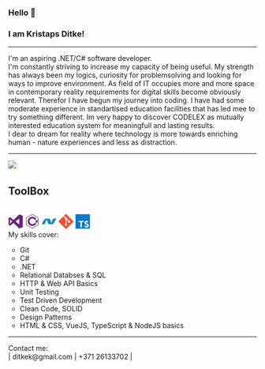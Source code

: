 ### Hello 🔅
### I am Kristaps Ditke!
<hr>
I'm an aspiring .NET/C# software developer.</br>
I'm constantly striving to increase my capacity of being useful. My strength has always been my logics, curiosity for problemsolving and looking for ways to improve environment. As field of IT occupies more and more space in contemporary reality requirements for digital skills become obviously relevant. Therefor I have begun my journey into coding. I have had some moderate experience in standartised education facilities that has led mee to try something different. Im very happy to discover CODELEX as mutually interested education system for meaningfull and lasting results.
</br>
I dear to dream for reality where technology is more towards enriching human - nature experiences and less as distraction.
<hr>
<span><img src="https://bestanimations.com/media/gears/1096359774gold-brass-gear-cogs-animated-5.gif" width="60px"> <h2>ToolBox</h2></span></br>
<span>
 <img src="https://raw.githubusercontent.com/devicons/devicon/7a4ca8aa871d6dca81691e018d31eed89cb70a76/icons/visualstudio/visualstudio-plain.svg" width="30px">
 <img src="https://raw.githubusercontent.com/devicons/devicon/7a4ca8aa871d6dca81691e018d31eed89cb70a76/icons/csharp/csharp-line.svg" width="30px">
 <img src="https://raw.githubusercontent.com/devicons/devicon/7a4ca8aa871d6dca81691e018d31eed89cb70a76/icons/dot-net/dot-net-plain.svg" width="30px">
 <img src="https://raw.githubusercontent.com/devicons/devicon/7a4ca8aa871d6dca81691e018d31eed89cb70a76/icons/git/git-original.svg" width="30px">
 <img src="https://raw.githubusercontent.com/devicons/devicon/7a4ca8aa871d6dca81691e018d31eed89cb70a76/icons/typescript/typescript-original.svg" width="30px">
 </span></br>
 My skills cover:
<ul style="list-style-type:circle;">
  <li>Git</li>
  <li>C#</li>
  <li>.NET</li>
  <li>Relational Databses & SQL</li>
  <li>HTTP & Web API Basics</li>
  <li>Unit Testing</li>
  <li>Test Driven Development</li>
  <li>Clean Code, SOLID</li>
  <li>Design Patterns</li>
  <li>HTML & CSS, VueJS, TypeScript & NodeJS basics</li>
</ul>
<hr>
Contact me: </br>
| ditkek@gmail.com | +371 26133702 |
<!--
|[https://github.com/KristapsDitke/KristapsDitke/blob/main/SeekPng.com_twitter-bird-logo-png_502168.png](https://github.com/KristapsDitke/KristapsDitke/blob/main/SeekPng.com_twitter-bird-logo-png_502168.png)
**KristapsDitke/KristapsDitke** is a ✨ _special_ ✨ repository because its `README.md` (this file) appears on your GitHub profile.
Git


Relational Databses & SQL






Here are some ideas to get you started:

- 🔭 I’m currently working on ...
- 🌱 I’m currently learning C# and .NET
- 👯 I’m looking to collaborate on ...
- 🤔 I’m looking for help with ...
- 💬 Ask me about ...
- 📫Best way to reach me: on my e-mail ditkek@gmail.com
- 😄 Pronouns: ...
- ⚡ Fun fact: ...
-->
